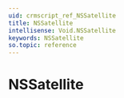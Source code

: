 ```yaml
---
uid: crmscript_ref_NSSatellite
title: NSSatellite
intellisense: Void.NSSatellite
keywords: NSSatellite
so.topic: reference
---
```


# NSSatellite

